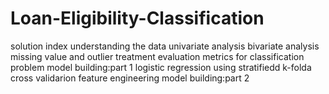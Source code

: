 # Loan-Eligibility-Classification
solution index
  understanding the data
  univariate analysis
  bivariate analysis
  missing value and outlier treatment
  evaluation metrics for classification problem
  model building:part 1
  logistic regression using stratifiedd k-folda cross validarion
  feature engineering
  model building:part 2
